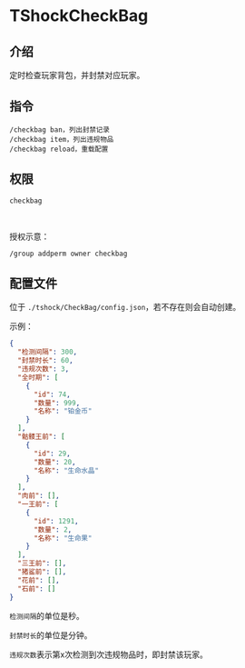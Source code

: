 # TShockCheckBag

## 介绍
定时检查玩家背包，并封禁对应玩家。

## 指令
```
/checkbag ban，列出封禁记录
/checkbag item，列出违规物品
/checkbag reload，重载配置
```

## 权限
```
checkbag
```

<br>

授权示意：
```
/group addperm owner checkbag
```

## 配置文件
位于 `./tshock/CheckBag/config.json`，若不存在则会自动创建。

示例：
```json
{
  "检测间隔": 300,
  "封禁时长": 60,
  "违规次数": 3,
  "全时期": [
    {
      "id": 74,
      "数量": 999,
      "名称": "铂金币"
    }
  ],
  "骷髅王前": [
    {
      "id": 29,
      "数量": 20,
      "名称": "生命水晶"
    }
  ],
  "肉前": [],
  "一王前": [
    {
      "id": 1291,
      "数量": 2,
      "名称": "生命果"
    }
  ],
  "三王前": [],
  "猪鲨前": [],
  "花前": [],
  "石前": []
}
```
`检测间隔`的单位是秒。

`封禁时长`的单位是分钟。

`违规次数`表示第x次检测到次违规物品时，即封禁该玩家。

<br>
